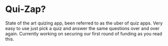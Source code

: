 # Qui-Zap?

State of the art quizing app, been referred to as the uber of quiz apps. Very easy to use just pick a quiz and answer the same questions over and over again. Currently working on securing our first round of funding as you read this.
